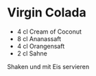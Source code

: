 # Virgin Colada

- 4 cl Cream of Coconut
- 8 cl Ananassaft
- 4 cl Orangensaft
- 2 cl Sahne

Shaken und mit Eis servieren

